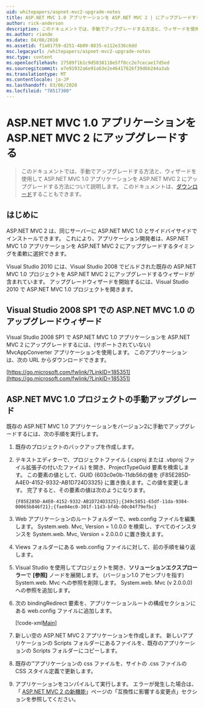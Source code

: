 ```yaml
---
uid: whitepapers/aspnet-mvc2-upgrade-notes
title: ASP.NET MVC 1.0 アプリケーションを ASP.NET MVC 2 | にアップグレードするMicrosoft Docs
author: rick-anderson
description: このドキュメントでは、手動でアップグレードする方法と、ウィザードを使用して ASP.NET MVC 1.0 アプリケーションを ASP.NET MVC 2 にアップグレードする方法について説明します。 このドキュメントは、d...
ms.author: riande
ms.date: 04/08/2010
ms.assetid: f1a01759-d251-4b09-8835-e112e336c6dd
msc.legacyurl: /whitepapers/aspnet-mvc2-upgrade-notes
msc.type: content
ms.openlocfilehash: 27589f1b1c9d5038118e5ff0cc2e7cecae17d5ed
ms.sourcegitcommit: e7e91932a6e91a63e2e46417626f39d6b244a3ab
ms.translationtype: MT
ms.contentlocale: ja-JP
ms.lasthandoff: 03/06/2020
ms.locfileid: "78517300"
---
```

# <a name="upgrading-an-aspnet-mvc-10-application-to-aspnet-mvc-2"></a>ASP.NET MVC 1.0 アプリケーションを ASP.NET MVC 2 にアップグレードする

> このドキュメントでは、手動でアップグレードする方法と、ウィザードを使用して ASP.NET MVC 1.0 アプリケーションを ASP.NET MVC 2 にアップグレードする方法について説明します。 このドキュメントは、[ダウンロード](https://download.microsoft.com/download/F/1/6/F16F9AF9-8EF4-4845-BC97-639791D5699C/MVC2-Upgrade-Notes.pdf)することもできます。

## <a name="introduction"></a>はじめに

ASP.NET MVC 2 は、同じサーバーに ASP.NET MVC 1.0 とサイドバイサイドでインストールできます。 これにより、アプリケーション開発者は、ASP.NET MVC 1.0 アプリケーションを ASP.NET MVC 2 にアップグレードするタイミングを柔軟に選択できます。

Visual Studio 2010 には、Visual Studio 2008 でビルドされた既存の ASP.NET MVC 1.0 プロジェクトを ASP.NET MVC 2 にアップグレードするウィザードが含まれています。 アップグレードウィザードを開始するには、Visual Studio 2010 で ASP.NET MVC 1.0 プロジェクトを開きます。

## <a name="upgrade-wizard-for-aspnet-mvc-10-on-visual-studio-2008-sp1"></a>Visual Studio 2008 SP1 での ASP.NET MVC 1.0 のアップグレードウィザード

Visual Studio 2008 SP1 で ASP.NET MVC 1.0 アプリケーションを ASP.NET MVC 2 にアップグレードするには、(サポートされていない) MvcAppConverter アプリケーションを使用します。 このアプリケーションは、次の URL からダウンロードできます。

[https://go.microsoft.com/fwlink/?LinkID=185351](https://go.microsoft.com/fwlink/?LinkID=185351)

## <a name="manually-upgrading-an-aspnet-mvc-10-project"></a>ASP.NET MVC 1.0 プロジェクトの手動アップグレード

既存の ASP.NET MVC 1.0 アプリケーションをバージョン2に手動でアップグレードするには、次の手順を実行します。

1. 既存のプロジェクトのバックアップを作成します。
2. テキストエディターで、プロジェクトファイル (.csproj または .vbproj ファイル拡張子の付いたファイル) を開き、ProjectTypeGuid 要素を検索します。 この要素の値として、GUID {603c0e0b-11db56の値を {F85E285D-A4E0-4152-9332-AB1D724D3325} に置き換えます。この値を変更します。 完了すると、その要素の値は次のようになります。 

    `{F85E285D-A4E0-4152-9332-AB1D724D3325};{349c5851-65df-11da-9384-00065b846f21};{fae04ec0-301f-11d3-bf4b-00c04f79efbc}`
3. Web アプリケーションのルートフォルダーで、web.config ファイルを編集します。 System.web. Mvc, Version = 1.0.0.0 を検索し、すべてのインスタンスを System.web. Mvc, Version = 2.0.0.0 に置き換えます。
4. Views フォルダーにある web.config ファイルに対して、前の手順を繰り返します。
5. Visual Studio を使用してプロジェクトを開き、**ソリューションエクスプローラー**で **[参照]** ノードを展開します。 (バージョン1.0 アセンブリを指す) System.web. Mvc への参照を削除します。 System.web. Mvc (v 2.0.0.0) への参照を追加します。
6. 次の bindingRedirect 要素を、アプリケーションルートの構成セクションにある web.config ファイルに追加します。   

    [!code-xml[Main](aspnet-mvc2-upgrade-notes/samples/sample1.xml)]
7. 新しい空の ASP.NET MVC 2 アプリケーションを作成します。 新しいアプリケーションの Scripts フォルダーにあるファイルを、既存のアプリケーションの Scripts フォルダーにコピーします。
8. 既存の™アプリケーションの css ファイルを、サイトの .css ファイルの CSS スタイル定義で更新します。
9. アプリケーションをコンパイルして実行します。 エラーが発生した場合は、「 [ASP.NET MVC 2 の新機能](https://go.microsoft.com/fwlink/?LinkID=185038)」ページの「互換性に影響する変更点」セクションを参照してください。

